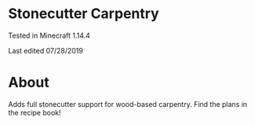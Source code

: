 # Stonecutter Carpentry

Tested in Minecraft 1.14.4

Last edited 07/28/2019

# About

Adds full stonecutter support for wood-based carpentry.  Find the plans in the recipe book!
